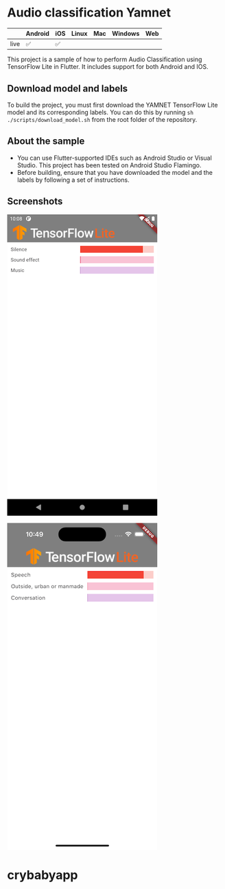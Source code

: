 # Audio classification Yamnet

|      | Android | iOS | Linux | Mac | Windows | Web |
|------|---------|-----|-------|-----|---------|-----|
| live | ✅       | ✅   |       |    |         |     |

This project is a sample of how to perform Audio Classification using
TensorFlow Lite in Flutter. It includes support for both Android and IOS.

## Download model and labels

To build the project, you must first download the YAMNET TensorFlow Lite
model and its corresponding labels. You can do this by
running `sh ./scripts/download_model.sh` from the root folder of the repository.

## About the sample

- You can use Flutter-supported IDEs such as Android Studio or Visual Studio.
  This project has been tested on Android Studio Flamingo.
- Before building, ensure that you have downloaded the model and the labels by
  following a set of instructions.

## Screenshots

![Android](screenshots/android_screenshot.png)

![IOS](screenshots/ios_screenshot.png)
# crybabyapp
